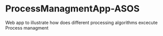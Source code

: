 # ProcessManagmentApp-ASOS
Web app to illustrate how does different processing algorithms excecute Process managment
